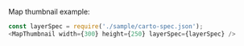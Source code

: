 Map thumbnail example:

```js
const layerSpec = require('./sample/carto-spec.json');
<MapThumbnail width={300} height={250} layerSpec={layerSpec} />
```

